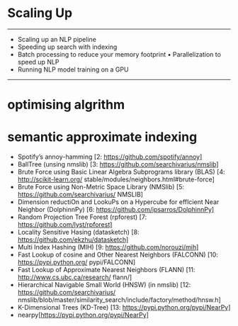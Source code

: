 # Scaling Up

---

* Scaling up an NLP pipeline
* Speeding up search with indexing
* Batch processing to reduce your memory footprint • Parallelization to speed up NLP
* Running NLP model training on a GPU

---

# optimising algrithm

# semantic approximate indexing
 * Spotify’s annoy-hamming [2: https://github.com/spotify/annoy]
 * BallTree (unsing nmslib) [3: https://github.com/searchivarius/nmslib]
 * Brute Force using Basic Linear Algebra Subprograms library (BLAS) [4: http://scikit-learn.org/ stable/modules/neighbors.html#brute-force]
 * Brute Force using Non-Metric Space Library (NMSlib) [5: https://github.com/searchivarius/ NMSLIB]
 * Dimension reductiOn and LookuPs on a Hypercube for effIcient Near Neighbor (DolphinnPy) [6: https://github.com/ipsarros/DolphinnPy]
 * Random Projection Tree Forest (rpforest) [7: https://github.com/lyst/rpforest]
 * Locality Sensitive Hasing (datasketch) [8: https://github.com/ekzhu/datasketch]
 * Multi Index Hashing (MIH) [9: https://github.com/norouzi/mih]
 * Fast Lookup of cosine and Other Nearest Neighbors (FALCONN) [10: https://pypi.python.org/ pypi/FALCONN]
 * Fast Lookup of Approximate Nearest Neighbors (FLANN) [11: http://www.cs.ubc.ca/research/ flann/]
 * Hierarchical Navigable Small World (HNSW) (in nmslib) [12: https://github.com/searchivarius/ nmslib/blob/master/similarity_search/include/factory/method/hnsw.h]
 * K-Dimensional Trees (KD-Tree) [13: https://pypi.python.org/pypi/NearPy]
 * nearpy[https://pypi.python.org/pypi/NearPy]
